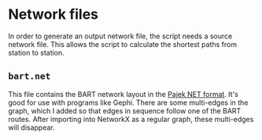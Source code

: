 # Network files

In order to generate an output network file, the script needs a source network file.
This allows the script to calculate the shortest paths from station to station.

## `bart.net`

This file contains the BART network layout in the [Pajek NET format](https://gephi.org/users/supported-graph-formats/pajek-net-format/).
It's good for use with programs like Gephi.
There are some multi-edges in the graph, which I added so that edges in sequence follow one of the BART routes.
After importing into NetworkX as a regular graph, these multi-edges will disappear.
